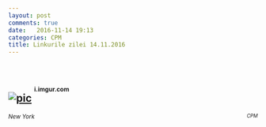 ```yaml
---
layout: post
comments: true
date:   2016-11-14 19:13
categories: CPM
title: Linkurile zilei 14.11.2016
---
```

<br/>

## [![pic](http://i.imgur.com/fwgGV3G.jpg)](http://i.imgur.com/fwgGV3G.jpg) <sup><sup><sup>i.imgur.com</sup></sup></sup>  
<span style="float: left;" ><sup>_New York_</sup></span><span style="float: right;" ><sup><sup>_CPM_</sup></sup></span>
<br/>
